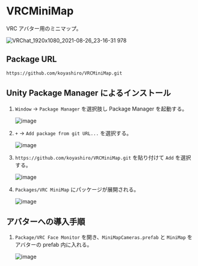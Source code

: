 # VRCMiniMap

VRC アバター用のミニマップ。

![VRChat_1920x1080_2021-08-26_23-16-31 978](https://user-images.githubusercontent.com/6698252/130980169-0f6f5038-9842-4737-939d-2cd5dd096585.png)

## Package URL

`https://github.com/koyashiro/VRCMiniMap.git`

## Unity Package Manager によるインストール

1. `Window` -> `Package Manager` を選択肢し Package Manager を起動する。

   ![image](https://user-images.githubusercontent.com/6698252/126033210-9ec5dd9e-46cd-45a6-830d-eab51171ee68.png)

2. `+` -> `Add package from git URL...` を選択する。

   ![image](https://user-images.githubusercontent.com/6698252/126033246-b82e6d11-198e-4617-a006-ebf086518892.png)

3. `https://github.com/koyashiro/VRCMiniMap.git` を貼り付けて `Add` を選択する。

   ![image](https://user-images.githubusercontent.com/6698252/126445123-54e7f8d4-8c32-4923-9123-50dd1b57c220.png)

4. `Packages/VRC MiniMap` にパッケージが展開される。

   ![image](https://user-images.githubusercontent.com/6698252/126445656-2285eb4d-4d0a-492e-b2c3-c944de2cb3f0.png)

## アバターへの導入手順

1. `Package/VRC Face Monitor` を開き、`MiniMapCameras.prefab` と `MiniMap` をアバターの prefab 内に入れる。

   ![image](https://user-images.githubusercontent.com/6698252/130963612-fe1808e0-cde7-48c2-b295-369ebc59ca3d.png)
